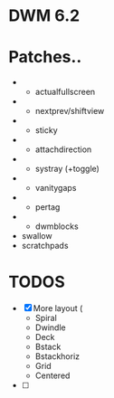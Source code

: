 # DWM 6.2
# Patches..
- + actualfullscreen
- + nextprev/shiftview
- + sticky
- + attachdirection
- + systray (+toggle)
- + vanitygaps
- + pertag 
- + dwmblocks
- swallow
- scratchpads

# TODOS
- [X] More layout (
	- Spiral
	- Dwindle
	- Deck
	- Bstack
	- Bstackhoriz
	- Grid
	- Centered
- [ ] 


